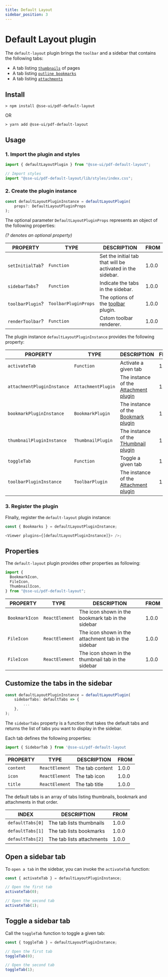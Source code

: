 ```yaml
---
title: Default Layout
sidebar_position: 3
---
```


# Default Layout plugin

The `default-layout` plugin brings the `toolbar` and a sidebar that contains the following tabs:

- A tab listing [`thumbnails`](/docs/sse-pdf-viewer/plugins/Thumbnail) of pages
- A tab listing [`outline bookmarks`](/docs/sse-pdf-viewer/plugins/Bookmark)
- A tab listing [`attachments`](/docs/sse-pdf-viewer/plugins/Attachment)

## Install

```
> npm install @sse-ui/pdf-default-layout
```

OR

```
> yarn add @sse-ui/pdf-default-layout
```

## Usage

### 1. Import the plugin and styles

```javascript
import { defaultLayoutPlugin } from "@sse-ui/pdf-default-layout";

// Import styles
import "@sse-ui/pdf-default-layout/lib/styles/index.css";
```

### 2. Create the plugin instance

```javascript
const defaultLayoutPluginInstance = defaultLayoutPlugin(
    props?: DefaultLayoutPluginProps
);
```

The optional parameter `DefaultLayoutPluginProps` represents an object of the following properties:

_(? denotes an optional property)_

| PROPERTY         | TYPE                 | DESCRIPTION                                                                  | FROM  |
| ---------------- | -------------------- | ---------------------------------------------------------------------------- | ----- |
| `setInitialTab`? | `Function`           | Set the initial tab that will be activated in the sidebar.                   | 1.0.0 |
| `sidebarTabs`?   | `Function`           | Indicate the tabs in the sidebar.                                            | 1.0.0 |
| `toolbarPlugin`? | `ToolbarPluginProps` | The options of the [toolbar](/docs/sse-pdf-viewer/plugins/Toolbar) plugin. | 1.0.0 |
| `renderToolbar`? | `Function`           | Cstom toolbar renderer.                                                      | 1.0.0 |

The plugin instance `defaultLayoutPluginInstance` provides the following property:

| PROPERTY                   | TYPE               | DESCRIPTION                                                                        | FROM  |
| -------------------------- | ------------------ | ---------------------------------------------------------------------------------- | ----- |
| `activateTab`              | `Function`         | Activate a given tab                                                               | 1.0.0 |
| `attachmentPluginInstance` | `AttachmentPlugin` | The instance of the [Attachment plugin](/docs/sse-pdf-viewer/plugins/Attachment) | 1.0.0 |
| `bookmarkPluginInstance`   | `BookmarkPlugin`   | The instance of the [Bookmark plugin](/docs/sse-pdf-viewer/plugins/Bookmark)     | 1.0.0 |
| `thumbnailPluginInstance`  | `ThumbnailPlugin`  | The instance of the [THumbnail plugin](/docs/sse-pdf-viewer/plugins/Thumbnail)   | 1.0.0 |
| `toggleTab`                | `Function`         | Toggle a given tab                                                                 | 1.0.0 |
| `toolbarPluginInstance`    | `ToolbarPlugin`    | The instance of the [Attachment plugin](/docs/sse-pdf-viewer/plugins/Toolbar)    | 1.0.0 |

### 3. Register the plugin

FInally, register the `default-layout` plugin instance:

```javascript
const { Bookmarks } = defaultLayoutPluginInstance;

<Viewer plugins={[defaultLayoutPluginInstance]}> />;
```

## Properties

The `default-layout` plugin provides other properties as following:

```javascript
import {
  BookmarkIcon,
  FileIcon,
  ThumbnailIcon,
} from "@sse-ui/pdf-default-layout";
```

| PROPERTY       | TYPE           | DESCRIPTION                                         | FROM  |
| -------------- | -------------- | --------------------------------------------------- | ----- |
| `BookmarkIcon` | `ReactElement` | The icon shown in the bookmark tab in the sidebar   | 1.0.0 |
| `FileIcon`     | `ReactElement` | The icon shown in the attachment tab in the sidebar | 1.0.0 |
| `FileIcon`     | `ReactElement` | The icon shown in the thumbnail tab in the sidebar  | 1.0.0 |

## Customize the tabs in the sidebar

```javascript
const defaultLayoutPluginInstance = defaultLayoutPlugin(
    sidebarTabs: defaultTabs => {
        ...
    },
);
```

The `sidebarTabs` property is a function that takes the default tabs and returns the list of tabs you want to display in the sidebar.

Each tab defines the following properties:

```javascript
import { SidebarTab } from '@sse-ui/pdf-default-layout
```

| PROPERTY  | TYPE           | DESCRIPTION     | FROM  |
| --------- | -------------- | --------------- | ----- |
| `content` | `ReactElement` | The tab content | 1.0.0 |
| `icon`    | `ReactElement` | The tab icon    | 1.0.0 |
| `title`   | `ReactElement` | The tab title   | 1.0.0 |

The default tabs is an array of tabs listing thumbnails, bookmark and attachments in that order.

| INDEX            | DESCRIPTION               | FROM  |
| ---------------- | ------------------------- | ----- |
| `defaultTabs[0]` | The tab lists thumbnails  | 1.0.0 |
| `defaultTabs[1]` | The tab lists bookmarks   | 1.0.0 |
| `defaultTabs[2]` | The tab lists attachments | 1.0.0 |

## Open a sidebar tab

To `open a tab` in the sidebar, you can invoke the `activateTab` function:

```javascript
const { activateTab } = defaultLayoutPluginInstance;

// Open the first tab
activateTab(0);

// Open the second tab
activateTab(1);
```

## Toggle a sidebar tab

Call the `toggleTab` function to toggle a given tab:

```javascript
const { toggleTab } = defaultLayoutPluginInstance;

// Open the first tab
toggleTab(0);

// Open the second tab
toggleTab(1);
```
